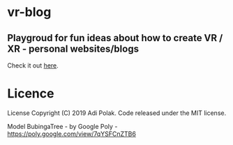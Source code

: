 # vr-blog

## Playgroud for fun ideas about how to create VR / XR - personal websites/blogs


Check it out [here](https://adi-polak.dev/).

# Licence

License
Copyright (C) 2019 Adi Polak. Code released under the MIT license.

Model BubingaTree - by Google Poly - https://poly.google.com/view/7qYSFCnZTB6
